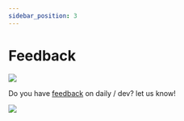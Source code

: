 ```yaml
---
sidebar_position: 3
---
```


# Feedback

![](https://daily-now-res.cloudinary.com/image/upload/v1635921477/docs/test14.png)

Do you have [feedback](https://it057218.typeform.com/to/S9p9SVNI) on daily / dev? let us know!

[![](https://daily-now-res.cloudinary.com/image/upload/v1635921555/docs/test15.png)](https://it057218.typeform.com/to/S9p9SVNI)

